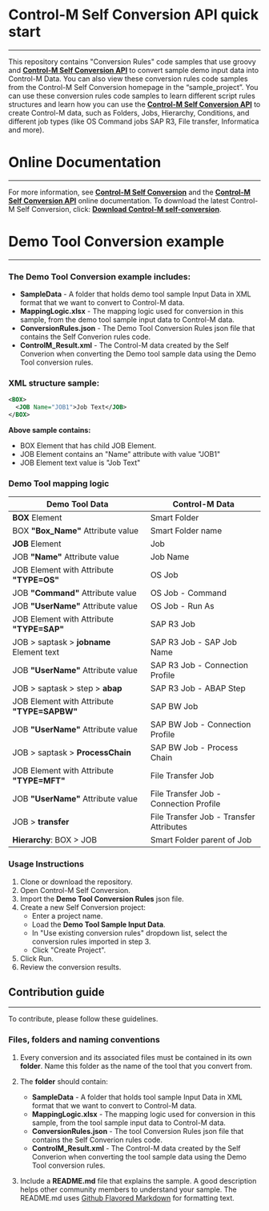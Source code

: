 # Control-M Self Conversion API quick start
---
This repository contains "Conversion Rules" code samples that use groovy and [**Control-M Self Conversion API**](https://docs.bmc.com/docs/ctmselfconv/control-m-self-conversion-api-814570051.html) to convert sample demo input data into Control-M Data. You can also view these conversion rules code samples from the Control-M Self Conversion homepage in the “sample_project”.
You can use these conversion rules code samples to learn different script rules structures and learn how you can use the [**Control-M Self Conversion API**](https://docs.bmc.com/docs/ctmselfconv/control-m-self-conversion-api-814570051.html) to create Control-M data, such as Folders, Jobs, Hierarchy, Conditions, and different job types (like OS Command jobs SAP R3, File transfer, Informatica and more).

# Online Documentation
---
For more information, see [**Control-M Self Conversion**](https://docs.bmc.com/docs/ctmselfconv/control-m-self-conversion-817142681.html) and the [**Control-M Self Conversion API**](https://docs.bmc.com/docs/ctmselfconv/control-m-self-conversion-api-814570051.html) online documentation.
To download the latest Control-M  Self Conversion, click: [**Download Control-M self-conversion**](ftp://ftp.bmc.com/pub/control-m/opensystem/Control-M_Conversions_for_DS/).
# Demo Tool Conversion example
---
### The Demo Tool Conversion example includes:

* __SampleData__ - A folder that holds demo tool sample Input Data in XML format that we want to convert to Control-M data.
* __MappingLogic.xlsx__ - The mapping logic used for conversion in this sample, from the demo tool sample input data to Control-M data.
* __ConversionRules.json__ - The Demo Tool Conversion Rules json file that contains the Self Converion rules code.
* __ControlM_Result.xml__ - The Control-M data created by the Self Converion when converting the Demo tool sample data using the Demo Tool conversion rules.

### XML structure sample:

```xml 
<BOX>
  <JOB Name="JOB1">Job Text</JOB>
</BOX> 
```
 __Above sample contains:__
* BOX Element that has child JOB Element. 
* JOB Element contains an "Name" attribute with value "JOB1"
* JOB Element text value is "Job Text"


### Demo Tool mapping logic  
Demo Tool Data | Control-M Data
-|-
__BOX__ Element|Smart Folder
BOX __"Box_Name"__ Attribute value|Smart Folder name
__JOB__ Element|Job
JOB __"Name"__ Attribute value|Job Name
JOB Element with Attribute __"TYPE=OS"__|OS Job
JOB __"Command"__ Attribute value|OS Job - Command
JOB __"UserName"__ Attribute value|OS Job - Run As
JOB Element with Attribute __"TYPE=SAP"__|SAP R3 Job
JOB > saptask > __jobname__ Element text|SAP R3 Job - SAP Job Name
JOB __"UserName"__ Attribute value|SAP R3 Job - Connection Profile
JOB > saptask > step > __abap__|SAP R3 Job - ABAP Step
JOB Element with Attribute __"TYPE=SAPBW"__|SAP BW Job
JOB __"UserName"__ Attribute value|SAP BW Job - Connection Profile
JOB > saptask > __ProcessChain__|SAP BW Job - Process Chain
JOB Element with Attribute __"TYPE=MFT"__|File Transfer Job
JOB __"UserName"__ Attribute value|File Transfer Job - Connection Profile
JOB > __transfer__|File Transfer Job - Transfer Attributes
__Hierarchy__: BOX > JOB|Smart Folder parent of Job


### Usage Instructions
1. Clone or download the repository.
2. Open Control-M Self Conversion.
3. Import the __Demo Tool Conversion Rules__ json file.
4. Create a new Self Conversion project: 
   * Enter a project name.
   * Load the **Demo Tool Sample Input Data**.
   * In "Use existing conversion rules" dropdown list, select the conversion rules imported in step 3.
   * Click "Create Project".
5. Click Run.
6. Review the conversion results.

## Contribution guide
---
To contribute, please follow these guidelines.

### Files, folders and naming conventions
1. Every conversion and its associated files must be contained in its own **folder**. Name this folder as the name of the tool that you convert from.
2. The __folder__ should contain:
   * __SampleData__ - A folder that holds tool sample Input Data in XML format that we want to convert to Control-M data.
   * __MappingLogic.xlsx__ - The mapping logic used for conversion in this sample, from the  tool sample input data to Control-M data.
   * __ConversionRules.json__ - The tool Conversion Rules json file that contains the Self Converion rules code.
   * __ControlM_Result.xml__ - The Control-M data created by the Self Converion when converting the tool sample data using the Demo Tool conversion rules.

3. Include a **README.md** file that explains the sample. A good description helps other community members to understand your sample. The README.md uses [Github Flavored Markdown](https://guides.github.com/features/mastering-markdown/) for formatting text.

